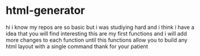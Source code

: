 # html-generator
hi i know my repos are so basic but i was studiying hard and i think i have a idea that you will find interesting this are my first functions and i will add more changes to each function until this functions allow you to build any html layout with a single command thank for your patient
